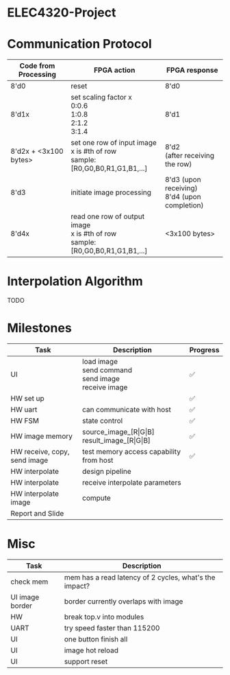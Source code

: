 # ELEC4320-Project

# Communication Protocol
| Code from Processing | FPGA action | FPGA response |
| --- | --- | --- |
| 8'd0 | reset | 8'd0 |
| 8'd1x | set scaling factor x<br>0:0.6<br>1:0.8<br>2:1.2<br>3:1.4 | 8'd1 |
| 8'd2x + <3x100 bytes> | set one row of input image<br>x is #th of row<br>sample: [R0,G0,B0,R1,G1,B1,...] | 8'd2<br>(after receiving the row) |
| 8'd3 | initiate image processing | 8'd3 (upon receiving)<br> 8'd4 (upon completion) |
| 8'd4x | read one row of output image<br>x is #th of row<br>sample: [R0,G0,B0,R1,G1,B1,...] | <3x100 bytes> |

# Interpolation Algorithm

TODO

# Milestones
| Task | Description | Progress |
| --- | --- | --- |
| UI | load image<br>send command<br>send image<br>receive image | ✅ |
| HW set up | | ✅ |
| HW uart | can communicate with host | ✅ |
| HW FSM | state control | ✅ |
| HW image memory | source_image_[R\|G\|B]<br>result_image_[R\|G\|B] | ✅ |
| HW receive, copy, send image | test memory access capability from host | ✅ | HW interpolate | compute interpolate parameters<br>can use verilog sim | |
| HW interpolate | design pipeline | |
| HW interpolate | receive interpolate parameters | |
| HW interpolate image | compute | |
| Report and Slide | | |

# Misc
| Task | Description |
| --- | --- |
| check mem | mem has a read latency of 2 cycles, what's the impact? |
| UI image border | border currently overlaps with image |
| HW | break top.v into modules |
| UART | try speed faster than 115200 |
| UI | one button finish all |
| UI | image hot reload |
| UI | support reset |